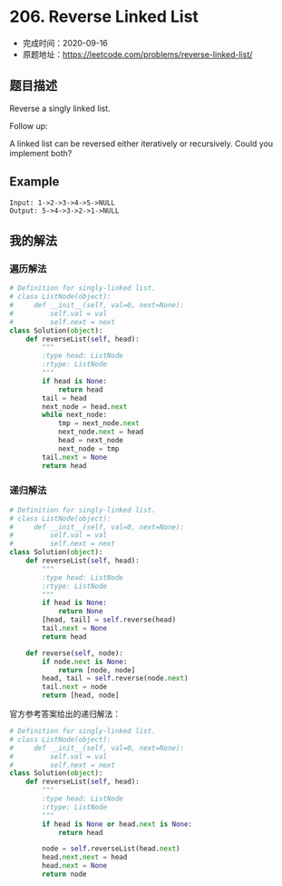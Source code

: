 # 206. Reverse Linked List
- 完成时间：2020-09-16
- 原题地址：https://leetcode.com/problems/reverse-linked-list/

## 题目描述
Reverse a singly linked list.

Follow up:

A linked list can be reversed either iteratively or recursively. Could you implement both?

## Example
```
Input: 1->2->3->4->5->NULL
Output: 5->4->3->2->1->NULL
```

## 我的解法

### 遍历解法
```python
# Definition for singly-linked list.
# class ListNode(object):
#     def __init__(self, val=0, next=None):
#         self.val = val
#         self.next = next
class Solution(object):
    def reverseList(self, head):
        """
        :type head: ListNode
        :rtype: ListNode
        """
        if head is None:
            return head
        tail = head
        next_node = head.next
        while next_node:
            tmp = next_node.next
            next_node.next = head
            head = next_node
            next_node = tmp
        tail.next = None
        return head
```

### 递归解法
```python
# Definition for singly-linked list.
# class ListNode(object):
#     def __init__(self, val=0, next=None):
#         self.val = val
#         self.next = next
class Solution(object):
    def reverseList(self, head):
        """
        :type head: ListNode
        :rtype: ListNode
        """
        if head is None:
            return None
        [head, tail] = self.reverse(head)
        tail.next = None
        return head

    def reverse(self, node):
        if node.next is None:
            return [node, node]
        head, tail = self.reverse(node.next)
        tail.next = node
        return [head, node]
```

官方参考答案给出的递归解法：
```python
# Definition for singly-linked list.
# class ListNode(object):
#     def __init__(self, val=0, next=None):
#         self.val = val
#         self.next = next
class Solution(object):
    def reverseList(self, head):
        """
        :type head: ListNode
        :rtype: ListNode
        """
        if head is None or head.next is None:
            return head

        node = self.reverseList(head.next)
        head.next.next = head
        head.next = None
        return node
```

